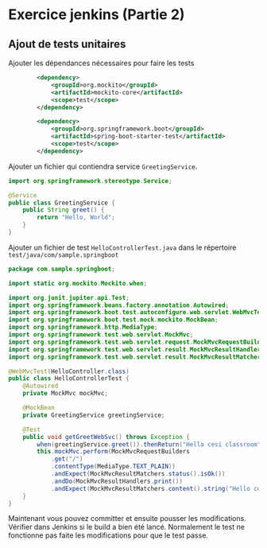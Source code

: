 # Exercice jenkins (Partie 2)
## Ajout de tests unitaires
Ajouter les dépendances nécessaires pour faire les tests
```xml
		<dependency>
  			<groupId>org.mockito</groupId>
  			<artifactId>mockito-core</artifactId>
		  	<scope>test</scope>
		</dependency>

		<dependency>
			<groupId>org.springframework.boot</groupId>
			<artifactId>spring-boot-starter-test</artifactId>
			<scope>test</scope>
		</dependency>
```

Ajouter un fichier qui contiendra service ```GreetingService```.
```java
import org.springframework.stereotype.Service;

@Service
public class GreetingService {
    public String greet() {
		return "Hello, World";
	}
}
```

Ajouter un fichier de test ```HelloControllerTest.java```  dans le répertoire ```test/java/com/sample.springboot```
```Java
package com.sample.springboot;

import static org.mockito.Mockito.when;

import org.junit.jupiter.api.Test;
import org.springframework.beans.factory.annotation.Autowired;
import org.springframework.boot.test.autoconfigure.web.servlet.WebMvcTest;
import org.springframework.boot.test.mock.mockito.MockBean;
import org.springframework.http.MediaType;
import org.springframework.test.web.servlet.MockMvc;
import org.springframework.test.web.servlet.request.MockMvcRequestBuilders;
import org.springframework.test.web.servlet.result.MockMvcResultHandlers;
import org.springframework.test.web.servlet.result.MockMvcResultMatchers;

@WebMvcTest(HelloController.class)
public class HelloControllerTest {
    @Autowired
    private MockMvc mockMvc;

    @MockBean
    private GreetingService greetingService;

    @Test
    public void getGreetWebSvc() throws Exception {
        when(greetingService.greet()).thenReturn("Hella cesi classroom");    
        this.mockMvc.perform(MockMvcRequestBuilders
            .get("/")
            .contentType(MediaType.TEXT_PLAIN))
            .andExpect(MockMvcResultMatchers.status().isOk())
            .andDo(MockMvcResultHandlers.print())
            .andExpect(MockMvcResultMatchers.content().string("Hello cesi classroom"));
    }
}

```
Maintenant vous pouvez committer et ensuite pousser les modifications. Vérifier dans Jenkins si le build a bien été lancé. Normalement le test ne fonctionne pas faite les modifications pour que le test passe.

